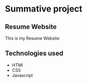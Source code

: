 #  Summative project
## Resume Website

This is my Resume Website

## Technologies used

- HTMl
- CSS
- Javascript

